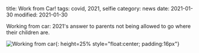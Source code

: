 title: Work from Car!
tags: covid, 2021, selfie
category: news
date: 2021-01-30
modified: 2021-01-30


Working from car: 2021's answer to parents not being allowed to go where their children are.

![Working from car]({static}/images/universe/IMG_3177.JPG){: height=25% style="float:center; padding:16px"}

